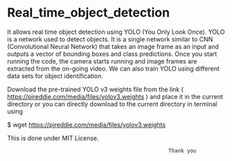 # Real_time_object_detection
It allows real time object detection using YOLO (You Only Look Once). YOLO is a network used to detect objects. It is a single network
similar to CNN (Convolutional Neural Network) that takes an image frame as an input and outputs a vector of bounding boxes and class 
predictions. Once you start running the code, the camera starts running and image frames are extracted from the on-going video. We can also
train YOLO using different data sets for object identification.

Download the pre-trained YOLO v3 weights file from the link ( https://pjreddie.com/media/files/yolov3.weights ) and place it in the current directory or you can directly download to the current directory in terminal using

$ wget https://pjreddie.com/media/files/yolov3.weights

This is done under MIT License.
                                            
                                                        Thank you
